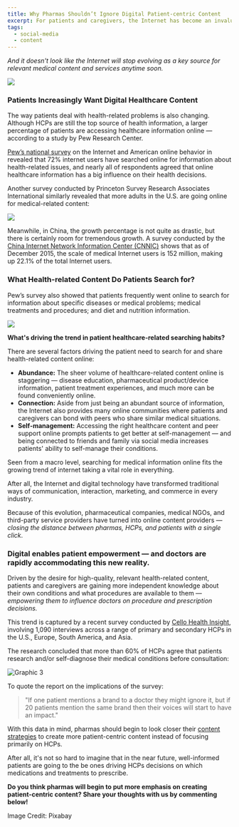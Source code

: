 ```yaml
---
title: Why Pharmas Shouldn’t Ignore Digital Patient-centric Content
excerpt: For patients and caregivers, the Internet has become an invaluable source of healthcare information — evolving from a convenient source of disease information to a digital ecosystem where even second opinions can be obtained from licensed healthcare professionals (HCPs).
tags:
  - social-media
  - content
---
```


*And it doesn't look like the Internet will stop evolving as a key source for relevant medical content and services anytime soon.* 

 
![](/content/images/2016/09/thermometer-1539191_1920.jpg)

### Patients Increasingly Want Digital Healthcare Content 

The way patients deal with health-related problems is also changing. Although HCPs are still the top source of health information, a larger percentage of patients are accessing healthcare information online — according to a study by Pew Research Center. 

[Pew’s national survey](http://www.pewinternet.org/2013/01/15/health-online-2013/) on the Internet and American online behavior in revealed that 72% internet users have searched online for information about health-related issues, and nearly all of respondents agreed that online healthcare information has a big influence on their health decisions. 

Another survey conducted by Princeton Survey Research Associates International similarly revealed that more adults in the U.S. are going online for medical-related content:

![](/content/images/2016/09/Picture1-3.png)

Meanwhile, in China, the growth percentage is not quite as drastic, but there is certainly room for tremendous growth. A survey conducted by the [China Internet Network Information Center (CNNIC)](http://cnnic.com.cn/IDR/ReportDownloads/201601/P020160106496544403584.pdf) shows that as of December 2015, the scale of medical Internet users is 152 million, making up 22.1% of the total Internet users.

### What Health-related Content Do Patients Search for? 

Pew’s survey also showed that patients frequently went online to search for information about specific diseases or medical problems; medical treatments and procedures; and diet and nutrition information.

![](/content/images/2016/09/Picture2.png)

**What's driving the trend in patient healthcare-related searching habits?**

There are several factors driving the patient need to search for and share health-related content online:  

- **Abundance:** The sheer volume of healthcare-related content online is staggering — disease education, pharmaceutical product/device information, patient treatment experiences, and much more can be found conveniently online. 
- **Connection:** Aside from just being an abundant source of information, the Internet also provides many online communities where patients and caregivers can bond with peers who share similar medical situations. 
- **Self-management:** Accessing the right healthcare content and peer support online prompts patients to get better at self-management — and being connected to friends and family via social media increases patients' ability to self-manage their conditions.

Seen from a macro level, searching for medical information online fits the growing trend of internet taking a vital role in everything. 

After all, the Internet and digital technology have transformed traditional ways of communication, interaction, marketing, and commerce in every industry.

Because of this evolution, pharmaceutical companies, medical NGOs, and third-party service providers have turned into online content providers — *closing the distance between pharmas, HCPs, and  patients with a single click*.


### Digital enables patient empowerment — and doctors are rapidly accommodating this new reality.

Driven by the desire for high-quality, relevant health-related content, patients and caregivers are gaining more independent knowledge about their own conditions and what procedures are available to them — *empowering them to influence doctors on procedure and prescription decisions.*

This trend is captured by a recent survey conducted by [Cello Health Insight](http://www.cellohealthinsight.com/work/digital-health-debate-2015/), involving 1,090 interviews across a range of primary and secondary HCPs in the U.S., Europe, South America, and Asia. 

The research concluded that more than 60% of HCPs agree that patients research and/or self-diagnose their medical conditions before consultation:

![Graphic 3](/content/images/2016/09/Picture3-2.png)

To quote the report on the implications of the survey: 

> "If one patient mentions a brand to a doctor they might ignore it, but if 20 patients mention the same brand then their voices will start to have an impact."

With this data in mind, pharmas should begin to look closer their [content strategies](http://blog.innocellence.com/2016/07/12/content-strategy-what-is-it-and-why-does-every-pharma-need-one/) to create more patient-centric content instead of focusing primarily on HCPs. 

After all, it's not so hard to imagine that in the near future, well-informed patients are going to the be ones driving HCPs decisions on which medications and treatments to prescribe.  



**Do you think pharmas will begin to put more emphasis on creating patient-centric content? Share your thoughts with us by commenting below!**

Image Credit: Pixabay 